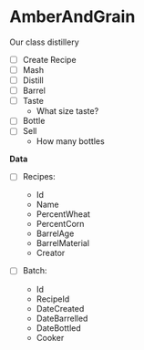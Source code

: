 # AmberAndGrain
Our class distillery

- [ ] Create Recipe
- [ ] Mash
- [ ] Distill
- [ ] Barrel
- [ ] Taste 
    - What size taste?
- [ ] Bottle
- [ ] Sell
    - How many bottles

**Data**

- [ ] Recipes:
    - Id
    - Name
    - PercentWheat
    - PercentCorn
    - BarrelAge
    - BarrelMaterial
    - Creator
    
- [ ] Batch:
    - Id
    - RecipeId
    - DateCreated
    - DateBarrelled
    - DateBottled
    - Cooker
